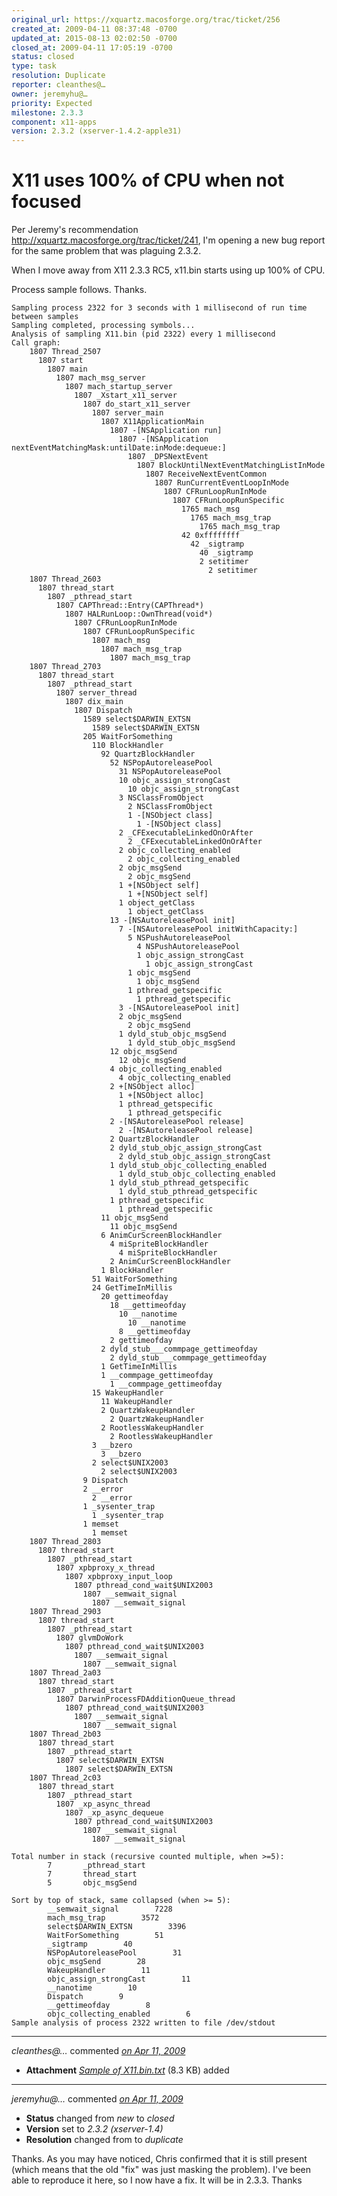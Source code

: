 ```yaml
---
original_url: https://xquartz.macosforge.org/trac/ticket/256
created_at: 2009-04-11 08:37:48 -0700
updated_at: 2015-08-13 02:02:50 -0700
closed_at: 2009-04-11 17:05:19 -0700
status: closed
type: task
resolution: Duplicate
reporter: cleanthes@…
owner: jeremyhu@…
priority: Expected
milestone: 2.3.3
component: x11-apps
version: 2.3.2 (xserver-1.4.2-apple31)
---
```


X11 uses 100% of CPU when not focused
=====================================


Per Jeremy's recommendation <http://xquartz.macosforge.org/trac/ticket/241>, I'm opening a new bug report for the same problem that was plaguing 2.3.2.

When I move away from X11 2.3.3 RC5, x11.bin starts using up 100% of CPU.

Process sample follows. Thanks.

    Sampling process 2322 for 3 seconds with 1 millisecond of run time between samples
    Sampling completed, processing symbols...
    Analysis of sampling X11.bin (pid 2322) every 1 millisecond
    Call graph:
        1807 Thread_2507
          1807 start
            1807 main
              1807 mach_msg_server
                1807 mach_startup_server
                  1807 _Xstart_x11_server
                    1807 do_start_x11_server
                      1807 server_main
                        1807 X11ApplicationMain
                          1807 -[NSApplication run]
                            1807 -[NSApplication nextEventMatchingMask:untilDate:inMode:dequeue:]
                              1807 _DPSNextEvent
                                1807 BlockUntilNextEventMatchingListInMode
                                  1807 ReceiveNextEventCommon
                                    1807 RunCurrentEventLoopInMode
                                      1807 CFRunLoopRunInMode
                                        1807 CFRunLoopRunSpecific
                                          1765 mach_msg
                                            1765 mach_msg_trap
                                              1765 mach_msg_trap
                                          42 0xffffffff
                                            42 _sigtramp
                                              40 _sigtramp
                                              2 setitimer
                                                2 setitimer
        1807 Thread_2603
          1807 thread_start
            1807 _pthread_start
              1807 CAPThread::Entry(CAPThread*)
                1807 HALRunLoop::OwnThread(void*)
                  1807 CFRunLoopRunInMode
                    1807 CFRunLoopRunSpecific
                      1807 mach_msg
                        1807 mach_msg_trap
                          1807 mach_msg_trap
        1807 Thread_2703
          1807 thread_start
            1807 _pthread_start
              1807 server_thread
                1807 dix_main
                  1807 Dispatch
                    1589 select$DARWIN_EXTSN
                      1589 select$DARWIN_EXTSN
                    205 WaitForSomething
                      110 BlockHandler
                        92 QuartzBlockHandler
                          52 NSPopAutoreleasePool
                            31 NSPopAutoreleasePool
                            10 objc_assign_strongCast
                              10 objc_assign_strongCast
                            3 NSClassFromObject
                              2 NSClassFromObject
                              1 -[NSObject class]
                                1 -[NSObject class]
                            2 _CFExecutableLinkedOnOrAfter
                              2 _CFExecutableLinkedOnOrAfter
                            2 objc_collecting_enabled
                              2 objc_collecting_enabled
                            2 objc_msgSend
                              2 objc_msgSend
                            1 +[NSObject self]
                              1 +[NSObject self]
                            1 object_getClass
                              1 object_getClass
                          13 -[NSAutoreleasePool init]
                            7 -[NSAutoreleasePool initWithCapacity:]
                              5 NSPushAutoreleasePool
                                4 NSPushAutoreleasePool
                                1 objc_assign_strongCast
                                  1 objc_assign_strongCast
                              1 objc_msgSend
                                1 objc_msgSend
                              1 pthread_getspecific
                                1 pthread_getspecific
                            3 -[NSAutoreleasePool init]
                            2 objc_msgSend
                              2 objc_msgSend
                            1 dyld_stub_objc_msgSend
                              1 dyld_stub_objc_msgSend
                          12 objc_msgSend
                            12 objc_msgSend
                          4 objc_collecting_enabled
                            4 objc_collecting_enabled
                          2 +[NSObject alloc]
                            1 +[NSObject alloc]
                            1 pthread_getspecific
                              1 pthread_getspecific
                          2 -[NSAutoreleasePool release]
                            2 -[NSAutoreleasePool release]
                          2 QuartzBlockHandler
                          2 dyld_stub_objc_assign_strongCast
                            2 dyld_stub_objc_assign_strongCast
                          1 dyld_stub_objc_collecting_enabled
                            1 dyld_stub_objc_collecting_enabled
                          1 dyld_stub_pthread_getspecific
                            1 dyld_stub_pthread_getspecific
                          1 pthread_getspecific
                            1 pthread_getspecific
                        11 objc_msgSend
                          11 objc_msgSend
                        6 AnimCurScreenBlockHandler
                          4 miSpriteBlockHandler
                            4 miSpriteBlockHandler
                          2 AnimCurScreenBlockHandler
                        1 BlockHandler
                      51 WaitForSomething
                      24 GetTimeInMillis
                        20 gettimeofday
                          18 __gettimeofday
                            10 __nanotime
                              10 __nanotime
                            8 __gettimeofday
                          2 gettimeofday
                        2 dyld_stub___commpage_gettimeofday
                          2 dyld_stub___commpage_gettimeofday
                        1 GetTimeInMillis
                        1 __commpage_gettimeofday
                          1 __commpage_gettimeofday
                      15 WakeupHandler
                        11 WakeupHandler
                        2 QuartzWakeupHandler
                          2 QuartzWakeupHandler
                        2 RootlessWakeupHandler
                          2 RootlessWakeupHandler
                      3 __bzero
                        3 __bzero
                      2 select$UNIX2003
                        2 select$UNIX2003
                    9 Dispatch
                    2 __error
                      2 __error
                    1 _sysenter_trap
                      1 _sysenter_trap
                    1 memset
                      1 memset
        1807 Thread_2803
          1807 thread_start
            1807 _pthread_start
              1807 xpbproxy_x_thread
                1807 xpbproxy_input_loop
                  1807 pthread_cond_wait$UNIX2003
                    1807 __semwait_signal
                      1807 __semwait_signal
        1807 Thread_2903
          1807 thread_start
            1807 _pthread_start
              1807 glvmDoWork
                1807 pthread_cond_wait$UNIX2003
                  1807 __semwait_signal
                    1807 __semwait_signal
        1807 Thread_2a03
          1807 thread_start
            1807 _pthread_start
              1807 DarwinProcessFDAdditionQueue_thread
                1807 pthread_cond_wait$UNIX2003
                  1807 __semwait_signal
                    1807 __semwait_signal
        1807 Thread_2b03
          1807 thread_start
            1807 _pthread_start
              1807 select$DARWIN_EXTSN
                1807 select$DARWIN_EXTSN
        1807 Thread_2c03
          1807 thread_start
            1807 _pthread_start
              1807 _xp_async_thread
                1807 _xp_async_dequeue
                  1807 pthread_cond_wait$UNIX2003
                    1807 __semwait_signal
                      1807 __semwait_signal

    Total number in stack (recursive counted multiple, when >=5):
            7       _pthread_start
            7       thread_start
            5       objc_msgSend

    Sort by top of stack, same collapsed (when >= 5):
            __semwait_signal        7228
            mach_msg_trap        3572
            select$DARWIN_EXTSN        3396
            WaitForSomething        51
            _sigtramp        40
            NSPopAutoreleasePool        31
            objc_msgSend        28
            WakeupHandler        11
            objc_assign_strongCast        11
            __nanotime        10
            Dispatch        9
            __gettimeofday        8
            objc_collecting_enabled        6
    Sample analysis of process 2322 written to file /dev/stdout



---

*cleanthes@…* commented *[on Apr 11, 2009](https://xquartz.macosforge.org/trac/attachment/ticket/256/Sample%20of%20X11.bin.txt "April 11, 2009 at 8:38 AM PDT")*

-   **Attachment** *[Sample of X11.bin.txt](../attachment/ticket/256/Sample%20of%20X11.bin.txt)* (8.3 KB) added



---

*jeremyhu@…* commented *[on Apr 11, 2009](https://xquartz.macosforge.org/trac/ticket/256#comment:1 "April 11, 2009 at 5:05 PM PDT")*

-   **Status** changed from *new* to *closed*
-   **Version** set to *2.3.2 (xserver-1.4)*
-   **Resolution** changed from to *duplicate*

Thanks. As you may have noticed, Chris confirmed that it is still present (which means that the old "fix" was just masking the problem). I've been able to reproduce it here, so I now have a fix. It will be in 2.3.3. Thanks



